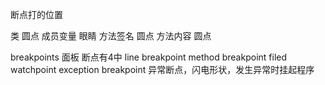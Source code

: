 断点打的位置

类       圆点
成员变量  眼睛
方法签名  圆点
方法内容   圆点

breakpoints 面板
断点有4中
 line   breakpoint
 method breakpoint
 filed  watchpoint
 exception breakpoint    异常断点，闪电形状，发生异常时挂起程序